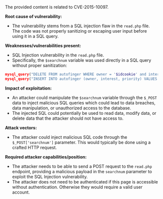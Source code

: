 The provided content is related to CVE-2015-10097.

**Root cause of vulnerability:**
- The vulnerability stems from a SQL injection flaw in the `read.php` file. The code was not properly sanitizing or escaping user input before using it in a SQL query.

**Weaknesses/vulnerabilities present:**
- SQL Injection vulnerability in the `read.php` file.
- Specifically, the `$searchnum` variable was used directly in a SQL query without proper sanitization:
```php
mysql_query("DELETE FROM autofinger WHERE owner = '$idcookie' and interest = '$searchnum'");
mysql_query("INSERT INTO autofinger (owner, interest, priority) VALUES ('$idcookie', '$searchnum', '$privlevel') ON DUPLICATE KEY UPDATE priority=$privlevel");
```

**Impact of exploitation:**
- An attacker could manipulate the `$searchnum` variable through the `$_POST` data to inject malicious SQL queries which could lead to data breaches, data manipulation, or unauthorized access to the database.
- The injected SQL could potentially be used to read data, modify data, or delete data that the attacker should not have access to.

**Attack vectors:**
- The attacker could inject malicious SQL code through the `$_POST['searchnum']` parameter. This would typically be done using a crafted HTTP request.

**Required attacker capabilities/position:**
- The attacker needs to be able to send a POST request to the `read.php` endpoint, providing a malicious payload in the `searchnum` parameter to exploit the SQL Injection vulnerability.
- The attacker does not need to be authenticated if this page is accessible without authentication. Otherwise they would require a valid user account.
